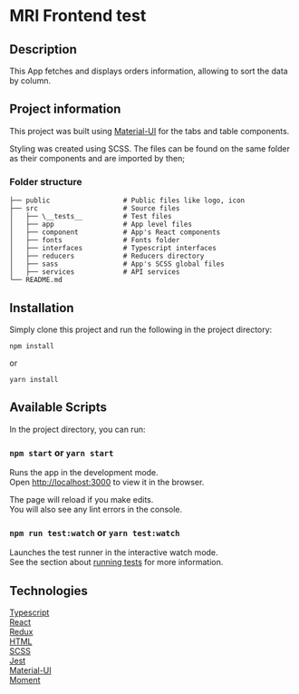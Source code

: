 # MRI Frontend test

## Description

This App fetches and displays orders information, allowing to sort the data by column.

## Project information

This project was built using [Material-UI](https://material-ui.com/) for the tabs and table components. 

Styling was created using SCSS. The files can be found on the same folder as their components and are imported by then;

### Folder structure
```
├── public                  # Public files like logo, icon
├── src                     # Source files
│   ├── \__tests__          # Test files
│   ├── app                 # App level files
│   ├── component           # App's React components
│   ├── fonts               # Fonts folder
│   ├── interfaces          # Typescript interfaces
│   ├── reducers            # Reducers directory
│   ├── sass                # App's SCSS global files 
│   ├── services            # API services
└── README.md
```
## Installation

Simply clone this project and run the following in the project directory:

`npm install`

or 

`yarn install`

## Available Scripts

In the project directory, you can run:

### `npm start` or `yarn start`

Runs the app in the development mode.<br />
Open [http://localhost:3000](http://localhost:3000) to view it in the browser.

The page will reload if you make edits.<br />
You will also see any lint errors in the console.

### `npm run test:watch` or `yarn test:watch`

Launches the test runner in the interactive watch mode.<br />
See the section about [running tests](https://facebook.github.io/create-react-app/docs/running-tests) for more information.

## Technologies

[Typescript](https://www.typescriptlang.org/)  
[React](https://reactjs.org/)  
[Redux](https://redux.js.org/)  
[HTML](https://developer.mozilla.org/pt-BR/docs/Web/HTML)  
[SCSS](https://sass-lang.com/)  
[Jest](https://jestjs.io/)  
[Material-UI](https://material-ui.com/)  
[Moment](https://momentjs.com/)  

